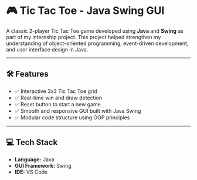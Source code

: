 # 🎮 Tic Tac Toe - Java Swing GUI

A classic 2-player Tic Tac Toe game developed using **Java** and **Swing** as part of my internship project. This project helped strengthen my understanding of object-oriented programming, event-driven development, and user interface design in Java.

---

## 🛠️ Features

- ✅ Interactive 3x3 Tic Tac Toe grid
- ✅ Real-time win and draw detection
- ✅ Reset button to start a new game
- ✅ Smooth and responsive GUI built with Java Swing
- ✅ Modular code structure using OOP principles

---

## 💻 Tech Stack

- **Language:** Java  
- **GUI Framework:** Swing  
- **IDE:** VS Code


